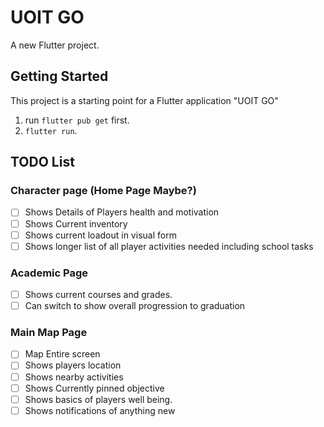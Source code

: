 # UOIT GO

A new Flutter project.

## Getting Started

This project is a starting point for a Flutter application "UOIT GO"
1. run `flutter pub get` first.
2. `flutter run`.

## TODO List

### Character page (Home Page Maybe?)
- [ ] Shows Details of Players health and motivation
- [ ] Shows Current inventory
- [ ] Shows current loadout in visual form
- [ ] Shows longer list of all player activities needed including school tasks

### Academic Page
- [ ] Shows current courses and grades.
- [ ] Can switch to show overall progression to graduation

### Main Map Page
- [ ] Map Entire screen
- [ ] Shows players location
- [ ] Shows nearby activities
- [ ] Shows Currently pinned objective
- [ ] Shows basics of players well being.
- [ ] Shows notifications of anything new
